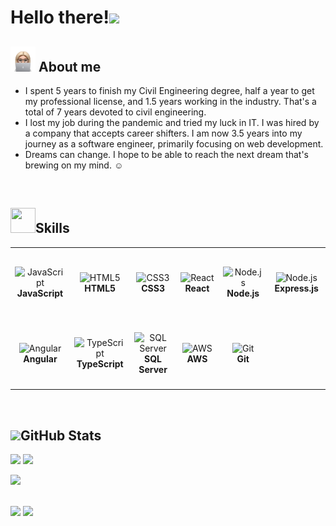 <h1 align="left"><b>Hello there!</b><img src="https://media.giphy.com/media/hvRJCLFzcasrR4ia7z/giphy.gif" width="35"></h1>

## <picture><img src = "./assets/about-me.png" width = "40"></picture> **About me**

- I spent 5 years to finish my Civil Engineering degree, half a year to get my professional license, and 1.5 years working in the industry. That's a total of 7 years devoted to civil engineering.
- I lost my job during the pandemic and tried my luck in IT. I was hired by a company that accepts career shifters. I am now 3.5 years into my journey as a software engineer, primarily focusing on web development.
- Dreams can change. I hope to be able to reach the next dream that's brewing on my mind. ☺️


<br>

## <img src="https://media0.giphy.com/media/qAwL4XhCeuJR5qDTmo/giphy.gif" width ="40" height="40">**Skills**

<table>
  <tr>
    <td align="center" height="108" width="108">
      <img
        src="https://cdn.jsdelivr.net/gh/devicons/devicon/icons/javascript/javascript-original.svg"
        width="48"
        height="48"
        alt="JavaScript"
      />
      <br /><strong>JavaScript</strong>
    </td>
    <td align="center" height="108" width="108">
      <img
        src="https://cdn.jsdelivr.net/gh/devicons/devicon/icons/html5/html5-original.svg"
        width="48"
        height="48"
        alt="HTML5"
      />
      <br /><strong>HTML5</strong>
    </td>
    <td align="center" height="108" width="108">
      <img
        src="https://cdn.jsdelivr.net/gh/devicons/devicon/icons/css3/css3-original.svg"
        width="48"
        height="48"
        alt="CSS3"
      />
      <br /><strong>CSS3</strong>
    </td>
    <td align="center" height="108" width="108">
      <img
        src="https://cdn.jsdelivr.net/gh/devicons/devicon/icons/react/react-original.svg"
        width="48"
        height="48"
        alt="React"
      />
      <br /><strong>React</strong>
    </td>
    <td align="center" height="108" width="108">
      <img
        src="https://cdn.jsdelivr.net/gh/devicons/devicon/icons/nodejs/nodejs-original-wordmark.svg"
        width="48"
        height="48"
        alt="Node.js"
      />
      <br /><strong>Node.js</strong>
    </td>
    <td align="center" height="108" width="108">
      <img
        src="https://cdn.jsdelivr.net/gh/devicons/devicon/icons/express/express-original.svg"
        width="48"
        height="48"
        alt="Node.js"
      />
      <br /><strong>Express.js</strong>
    </td>
  </tr>
  <tr>
    <td align="center" height="108" width="108">
      <img
        src="https://cdn.jsdelivr.net/gh/devicons/devicon/icons/angularjs/angularjs-original.svg"
        width="48"
        height="48"
        alt="Angular"
      />
      <br /><strong>Angular</strong>
    </td>
    <td align="center" height="108" width="108">
      <img
        src="https://cdn.jsdelivr.net/gh/devicons/devicon/icons/typescript/typescript-original.svg"
        width="48"
        height="48"
        alt="TypeScript"
      />
      <br /><strong>TypeScript</strong>
    </td>
    <td align="center" height="108" width="108">
      <img
        src="https://cdn.jsdelivr.net/gh/devicons/devicon/icons/microsoftsqlserver/microsoftsqlserver-plain.svg"
        width="48"
        height="48"
        alt="SQL Server"
      />
      <br /><strong>SQL Server</strong>
    </td>
    <td align="center" height="108" width="108">
      <img
        src="https://cdn.jsdelivr.net/gh/devicons/devicon/icons/amazonwebservices/amazonwebservices-original.svg"
        width="48"
        height="48"
        alt="AWS"
      />
      <br /><strong>AWS</strong>
    </td>
    <td align="center" height="108" width="108">
      <img
        src="https://cdn.jsdelivr.net/gh/devicons/devicon/icons/git/git-original.svg"
        width="48"
        height="48"
        alt="Git"
      />
      <br /><strong>Git</strong>
    </td>
  </tr>
</table>

<br>

## <img src="https://media4.giphy.com/media/RVWSqOsgDAq0W3051o/giphy.gif" width="40"><b>GitHub Stats</b>

<img
  src="https://github-readme-stats.vercel.app/api?username=amsandiego&show_icons=true&theme=react&&hide_border=true"
/>
<img
  src="https://github-readme-streak-stats.herokuapp.com/?user=amsandiego&&theme=react&&hide_border=true"
/>
<p><img
  src="https://komarev.com/ghpvc/?username=amsandiego&color=blueviolet"
/></p>
<br/><a href="https://www.linkedin.com/in/amsandiego"><img src="https://img.shields.io/badge/linkedin-%230077B5.svg?&style=for-the-badge&logo=linkedin&logoColor=white" height=25></a>
<a href="mailto:annamarie.sandiego@gmail.com"><img src="https://img.shields.io/badge/Gmail-D14836?style=for-the-badge&logo=gmail&logoColor=white" height=25></a>
